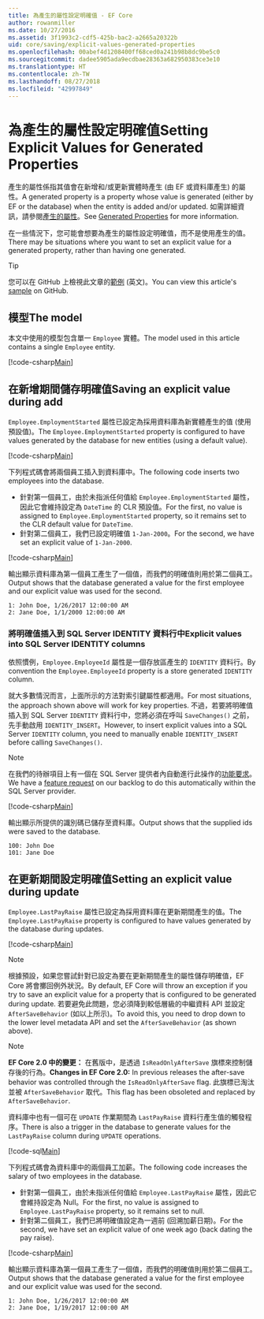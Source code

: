 ```yaml
---
title: 為產生的屬性設定明確值 - EF Core
author: rowanmiller
ms.date: 10/27/2016
ms.assetid: 3f1993c2-cdf5-425b-bac2-a2665a20322b
uid: core/saving/explicit-values-generated-properties
ms.openlocfilehash: 00abef4d1208400ff68ced0a241b98b8dc9be5c0
ms.sourcegitcommit: dadee5905ada9ecdbae28363a682950383ce3e10
ms.translationtype: HT
ms.contentlocale: zh-TW
ms.lasthandoff: 08/27/2018
ms.locfileid: "42997849"
---
```

# <a name="setting-explicit-values-for-generated-properties"></a><span data-ttu-id="bffa6-102">為產生的屬性設定明確值</span><span class="sxs-lookup"><span data-stu-id="bffa6-102">Setting Explicit Values for Generated Properties</span></span>

<span data-ttu-id="bffa6-103">產生的屬性係指其值會在新增和/或更新實體時產生 (由 EF 或資料庫產生) 的屬性。</span><span class="sxs-lookup"><span data-stu-id="bffa6-103">A generated property is a property whose value is generated (either by EF or the database) when the entity is added and/or updated.</span></span> <span data-ttu-id="bffa6-104">如需詳細資訊，請參閱[產生的屬性](../modeling/generated-properties.md)。</span><span class="sxs-lookup"><span data-stu-id="bffa6-104">See [Generated Properties](../modeling/generated-properties.md) for more information.</span></span>

<span data-ttu-id="bffa6-105">在一些情況下，您可能會想要為產生的屬性設定明確值，而不是使用產生的值。</span><span class="sxs-lookup"><span data-stu-id="bffa6-105">There may be situations where you want to set an explicit value for a generated property, rather than having one generated.</span></span>

> [!TIP]  
> <span data-ttu-id="bffa6-106">您可以在 GitHub 上檢視此文章的[範例](https://github.com/aspnet/EntityFramework.Docs/tree/master/samples/core/Saving/Saving/ExplicitValuesGenerateProperties/) \(英文\)。</span><span class="sxs-lookup"><span data-stu-id="bffa6-106">You can view this article's [sample](https://github.com/aspnet/EntityFramework.Docs/tree/master/samples/core/Saving/Saving/ExplicitValuesGenerateProperties/) on GitHub.</span></span>

## <a name="the-model"></a><span data-ttu-id="bffa6-107">模型</span><span class="sxs-lookup"><span data-stu-id="bffa6-107">The model</span></span>

<span data-ttu-id="bffa6-108">本文中使用的模型包含單一 `Employee` 實體。</span><span class="sxs-lookup"><span data-stu-id="bffa6-108">The model used in this article contains a single `Employee` entity.</span></span>

[!code-csharp[Main](../../../samples/core/Saving/Saving/ExplicitValuesGenerateProperties/Employee.cs#Sample)]

## <a name="saving-an-explicit-value-during-add"></a><span data-ttu-id="bffa6-109">在新增期間儲存明確值</span><span class="sxs-lookup"><span data-stu-id="bffa6-109">Saving an explicit value during add</span></span>

<span data-ttu-id="bffa6-110">`Employee.EmploymentStarted` 屬性已設定為採用資料庫為新實體產生的值 (使用預設值)。</span><span class="sxs-lookup"><span data-stu-id="bffa6-110">The `Employee.EmploymentStarted` property is configured to have values generated by the database for new entities (using a default value).</span></span>

[!code-csharp[Main](../../../samples/core/Saving/Saving/ExplicitValuesGenerateProperties/EmployeeContext.cs#EmploymentStarted)]

<span data-ttu-id="bffa6-111">下列程式碼會將兩個員工插入到資料庫中。</span><span class="sxs-lookup"><span data-stu-id="bffa6-111">The following code inserts two employees into the database.</span></span>
* <span data-ttu-id="bffa6-112">針對第一個員工，由於未指派任何值給 `Employee.EmploymentStarted` 屬性，因此它會維持設定為 `DateTime` 的 CLR 預設值。</span><span class="sxs-lookup"><span data-stu-id="bffa6-112">For the first, no value is assigned to `Employee.EmploymentStarted` property, so it remains set to the CLR default value for `DateTime`.</span></span>
* <span data-ttu-id="bffa6-113">針對第二個員工，我們已設定明確值 `1-Jan-2000`。</span><span class="sxs-lookup"><span data-stu-id="bffa6-113">For the second, we have set an explicit value of `1-Jan-2000`.</span></span>

[!code-csharp[Main](../../../samples/core/Saving/Saving/ExplicitValuesGenerateProperties/Sample.cs#EmploymentStarted)]

<span data-ttu-id="bffa6-114">輸出顯示資料庫為第一個員工產生了一個值，而我們的明確值則用於第二個員工。</span><span class="sxs-lookup"><span data-stu-id="bffa6-114">Output shows that the database generated a value for the first employee and our explicit value was used for the second.</span></span>

``` Console
1: John Doe, 1/26/2017 12:00:00 AM
2: Jane Doe, 1/1/2000 12:00:00 AM
```

### <a name="explicit-values-into-sql-server-identity-columns"></a><span data-ttu-id="bffa6-115">將明確值插入到 SQL Server IDENTITY 資料行中</span><span class="sxs-lookup"><span data-stu-id="bffa6-115">Explicit values into SQL Server IDENTITY columns</span></span>

<span data-ttu-id="bffa6-116">依照慣例，`Employee.EmployeeId` 屬性是一個存放區產生的 `IDENTITY` 資料行。</span><span class="sxs-lookup"><span data-stu-id="bffa6-116">By convention the `Employee.EmployeeId` property is a store generated `IDENTITY` column.</span></span>

<span data-ttu-id="bffa6-117">就大多數情況而言，上面所示的方法對索引鍵屬性都適用。</span><span class="sxs-lookup"><span data-stu-id="bffa6-117">For most situations, the approach shown above will work for key properties.</span></span> <span data-ttu-id="bffa6-118">不過，若要將明確值插入到 SQL Server `IDENTITY` 資料行中，您將必須在呼叫 `SaveChanges()` 之前，先手動啟用 `IDENTITY_INSERT`。</span><span class="sxs-lookup"><span data-stu-id="bffa6-118">However, to insert explicit values into a SQL Server `IDENTITY` column, you need to manually enable `IDENTITY_INSERT` before calling `SaveChanges()`.</span></span>

> [!NOTE]  
> <span data-ttu-id="bffa6-119">在我們的待辦項目上有一個在 SQL Server 提供者內自動進行此操作的[功能要求](https://github.com/aspnet/EntityFramework/issues/703)。</span><span class="sxs-lookup"><span data-stu-id="bffa6-119">We have a [feature request](https://github.com/aspnet/EntityFramework/issues/703) on our backlog to do this automatically within the SQL Server provider.</span></span>

[!code-csharp[Main](../../../samples/core/Saving/Saving/ExplicitValuesGenerateProperties/Sample.cs#EmployeeId)]

<span data-ttu-id="bffa6-120">輸出顯示所提供的識別碼已儲存至資料庫。</span><span class="sxs-lookup"><span data-stu-id="bffa6-120">Output shows that the supplied ids were saved to the database.</span></span>

``` Console
100: John Doe
101: Jane Doe
```

## <a name="setting-an-explicit-value-during-update"></a><span data-ttu-id="bffa6-121">在更新期間設定明確值</span><span class="sxs-lookup"><span data-stu-id="bffa6-121">Setting an explicit value during update</span></span>

<span data-ttu-id="bffa6-122">`Employee.LastPayRaise` 屬性已設定為採用資料庫在更新期間產生的值。</span><span class="sxs-lookup"><span data-stu-id="bffa6-122">The `Employee.LastPayRaise` property is configured to have values generated by the database during updates.</span></span>

[!code-csharp[Main](../../../samples/core/Saving/Saving/ExplicitValuesGenerateProperties/EmployeeContext.cs#LastPayRaise)]

> [!NOTE]  
> <span data-ttu-id="bffa6-123">根據預設，如果您嘗試針對已設定為要在更新期間產生的屬性儲存明確值，EF Core 將會擲回例外狀況。</span><span class="sxs-lookup"><span data-stu-id="bffa6-123">By default, EF Core will throw an exception if you try to save an explicit value for a property that is configured to be generated during update.</span></span> <span data-ttu-id="bffa6-124">若要避免此問題，您必須降到較低層級的中繼資料 API 並設定 `AfterSaveBehavior` (如以上所示)。</span><span class="sxs-lookup"><span data-stu-id="bffa6-124">To avoid this, you need to drop down to the lower level metadata API and set the `AfterSaveBehavior` (as shown above).</span></span>

> [!NOTE]  
> <span data-ttu-id="bffa6-125">**EF Core 2.0 中的變更：** 在舊版中，是透過 `IsReadOnlyAfterSave` 旗標來控制儲存後的行為。</span><span class="sxs-lookup"><span data-stu-id="bffa6-125">**Changes in EF Core 2.0:** In previous releases the after-save behavior was controlled through the `IsReadOnlyAfterSave` flag.</span></span> <span data-ttu-id="bffa6-126">此旗標已淘汰並被 `AfterSaveBehavior` 取代。</span><span class="sxs-lookup"><span data-stu-id="bffa6-126">This flag has been obsoleted and replaced by `AfterSaveBehavior`.</span></span>

<span data-ttu-id="bffa6-127">資料庫中也有一個可在 `UPDATE` 作業期間為 `LastPayRaise` 資料行產生值的觸發程序。</span><span class="sxs-lookup"><span data-stu-id="bffa6-127">There is also a trigger in the database to generate values for the `LastPayRaise` column during `UPDATE` operations.</span></span>

[!code-sql[Main](../../../samples/core/Saving/Saving/ExplicitValuesGenerateProperties/employee_UPDATE.sql)]

<span data-ttu-id="bffa6-128">下列程式碼會為資料庫中的兩個員工加薪。</span><span class="sxs-lookup"><span data-stu-id="bffa6-128">The following code increases the salary of two employees in the database.</span></span>
* <span data-ttu-id="bffa6-129">針對第一個員工，由於未指派任何值給 `Employee.LastPayRaise` 屬性，因此它會維持設定為 Null。</span><span class="sxs-lookup"><span data-stu-id="bffa6-129">For the first, no value is assigned to `Employee.LastPayRaise` property, so it remains set to null.</span></span>
* <span data-ttu-id="bffa6-130">針對第二個員工，我們已將明確值設定為一週前 (回溯加薪日期)。</span><span class="sxs-lookup"><span data-stu-id="bffa6-130">For the second, we have set an explicit value of one week ago (back dating the pay raise).</span></span>

[!code-csharp[Main](../../../samples/core/Saving/Saving/ExplicitValuesGenerateProperties/Sample.cs#LastPayRaise)]

<span data-ttu-id="bffa6-131">輸出顯示資料庫為第一個員工產生了一個值，而我們的明確值則用於第二個員工。</span><span class="sxs-lookup"><span data-stu-id="bffa6-131">Output shows that the database generated a value for the first employee and our explicit value was used for the second.</span></span>

``` Console
1: John Doe, 1/26/2017 12:00:00 AM
2: Jane Doe, 1/19/2017 12:00:00 AM
```
